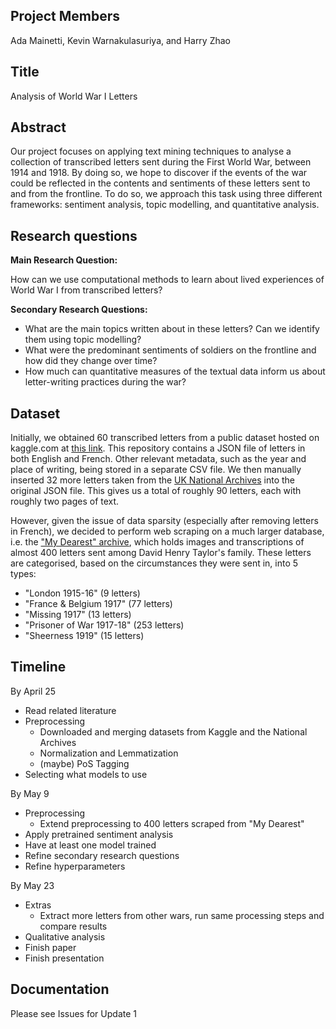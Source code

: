 ## Project Members
Ada Mainetti, Kevin Warnakulasuriya, and Harry Zhao
## Title
Analysis of World War I Letters
## Abstract
Our project focuses on applying text mining techniques to analyse a collection of transcribed letters sent during the First World War, between 1914 and 1918. By doing so, we hope to discover if the events of the war could be reflected in the contents and sentiments of these letters sent to and from the frontline. To do so, we approach this task using three different frameworks: sentiment analysis, topic modelling, and quantitative analysis.

## Research questions
**Main Research Question:**

How can we use computational methods to learn about lived experiences of World War I from transcribed letters?

**Secondary Research Questions:**

- What are the main topics written about in these letters? Can we identify them using topic modelling?
- What were the predominant sentiments of soldiers on the frontline and how did they change over time?
- How much can quantitative measures of the textual data inform us about letter-writing practices during the war?

## Dataset
Initially, we obtained 60 transcribed letters from a public dataset hosted on kaggle.com at [this link](https://www.kaggle.com/datasets/anthaus/world-war-i-letters). This repository contains a JSON file of letters in both English and French. Other relevant metadata, such as the year and place of writing, being stored in a separate CSV file. We then manually inserted 32 more letters taken from the [UK National Archives](https://www.nationalarchives.gov.uk/education/resources/letters-first-world-war-1915) into the original JSON file. This gives us a total of roughly 90 letters, each with roughly two pages of text.

However, given the issue of data sparsity (especially after removing letters in French), we decided to perform web scraping on a much larger database, i.e. the ["My Dearest" archive](https://www.ww1-letters.com/), which holds images and transcriptions of almost 400 letters sent among David Henry Taylor's family. These letters are categorised, based on the circumstances they were sent in, into 5 types:

- "London 1915-16" (9 letters)
- "France & Belgium 1917" (77 letters)
- "Missing 1917" (13 letters)
- "Prisoner of War 1917-18" (253 letters)
- "Sheerness 1919" (15 letters)

## Timeline
By April 25
- Read related literature
- Preprocessing
    - Downloaded and merging datasets from Kaggle and the National Archives
    - Normalization and Lemmatization
    - (maybe) PoS Tagging
- Selecting what models to use

By May 9
- Preprocessing
    - Extend preprocessing to 400 letters scraped from "My Dearest"
- Apply pretrained sentiment analysis
- Have at least one model trained
- Refine secondary research questions
- Refine hyperparameters

By May 23
- Extras
    - Extract more letters from other wars, run same processing steps and compare results
- Qualitative analysis
- Finish paper
- Finish presentation

## Documentation

Please see Issues for Update 1